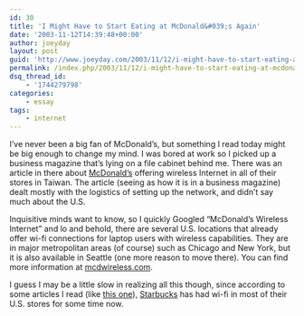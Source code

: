 ```yaml
---
id: 30
title: 'I Might Have to Start Eating at McDonald&#039;s Again'
date: '2003-11-12T14:39:48+00:00'
author: joeyday
layout: post
guid: 'http://www.joeyday.com/2003/11/12/i-might-have-to-start-eating-at-mcdonalds-again'
permalink: /index.php/2003/11/12/i-might-have-to-start-eating-at-mcdonalds-again/
dsq_thread_id:
    - '1744279798'
categories:
    - essay
tags:
    - internet
---
```


I’ve never been a big fan of McDonald’s, but something I read today might be big enough to change my mind. I was bored at work so I picked up a business magazine that’s lying on a file cabinet behind me. There was an article in there about [McDonald’s](http://www.mcdonalds.com) offering wireless Internet in all of their stores in Taiwan. The article (seeing as how it is in a business magazine) dealt mostly with the logistics of setting up the network, and didn’t say much about the U.S.

Inquisitive minds want to know, so I quickly Googled “McDonald’s Wireless Internet” and lo and behold, there are several U.S. locations that already offer wi-fi connections for laptop users with wireless capabilities. They are in major metropolitan areas (of course) such as Chicago and New York, but it is also available in Seattle (one more reason to move there). You can find more information at [mcdwireless.com](http://www.mcdwireless.com).

I guess I may be a little slow in realizing all this though, since according to some articles I read (like [this one](http://www.wired.com/news/business/0,1367,54697,00.html)), [Starbucks](http://www.starbucks.com) has had wi-fi in most of their U.S. stores for some time now.